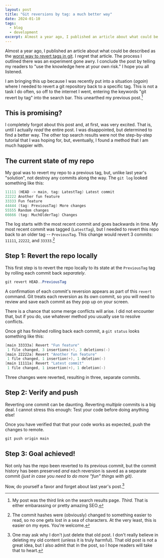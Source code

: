 ```yaml
---
layout: post
title: "Git reversions by tag: a much better way"
date: 2024-01-10
tags:
  - blog
  - development
excerpt: Almost a year ago, I published an article about what could be described as the worst way to revert tags in git. I regret that article.
---
```


Almost a year ago, I published an article about what could be described as the [worst way to revert tags in git](/blog/2023/04git-reversions-by-tag). I regret that article. The process I outlined there was an experiment gone awry. I conclude the post by telling my readers to "use the knowledge here at your own risk." I hope you all listened.

I am bringing this up because I was recently put into a situation (_again_) where I needed to revert a git repository back to a specific tag. This is not a task I do often, so off to the internet I went, entering the keywords "git revert by tag" into the search bar. This unearthed my previous post.[^1]


## This is promising?

I completely forgot about this post and, at first, was very excited. That is, until I actually _read_ the entire post. I was disappointed, but determined to find a better way. The other top search results were not the step-by-step tutorial that I was hoping for, but, eventually, I found a method that I am much happier with.


## The current state of my repo

My goal was to revert my repo to a previous tag, but, unlike last year's "solution", not destroy any commits along the way. The `git log` looked something like this:

```powershell
11111 (HEAD -> main, tag: LatestTag) Latest commit
22222 Another fun feature
33333 Fun feature
44444 (tag: PreviousTag) More changes
55555 Random changes
66666 (tag: MuchOlderTag) Changes
```

The log starts with the most recent commit and goes backwards in time. My most recent commit was tagged (`LatestTag`), but I needed to revert this repo back to an older tag -- `PreviousTag`. This change would revert 3 commits: `11111`, `22222`, and `33333`.[^2]


## Step 1: Revert the repo locally

This first step is to revert the repo locally to its state at the `PreviousTag` tag by rolling each commit back _separately_. 

```powershell
git revert HEAD..PreviousTag
```

A confirmation of each commit's reversion appears as part of this `revert` command. Git treats each reversion as its own commit, so you will need to review and save each commit as they pop up on your screen. 

There is a chance that some merge conflicts will arise. I did not encounter that, but if you do, use whatever method you usually use to resolve conflicts.

Once git has finished rolling back each commit, a `git status` looks something like this:

```powershell
[main 33333a] Revert "Fun feature"
 1 file changed, 3 insertions(+), 3 deletions(-)
[main 22222a] Revert "Another fun feature"
 1 file changed, 1 insertion(+), 1 deletion(-)
[main 11111a] Revert "Latest commit"
 1 file changed, 1 insertion(+), 1 deletion(-)
```

Three changes were reverted, resulting in three, separate commits.


## Step 2: Verify and push

Reverting one commit can be daunting. Reverting _multiple_ commits is a big deal. I cannot stress this enough: Test your code before doing anything else!

Once you have verified that that your code works as expected, push the changes to remote. 

```powershell
git push origin main
```


## Step 3: Goal achieved!

Not only has the repo been reverted to its previous commit, but the commit history has been preserved _and_ each reversion is saved as a separate commit _(just in case you need to do more "fun" things with git)_. 

Now, do yourself a favor and forget about last year's post.[^3]



[^1]: My post was the third link on the search results page. _Third._ That is either embarassing or pretty amazing SEO.
[^2]: The commit hashes were (obviously) changed to something easier to read, so no one gets lost in a sea of characters. At the very least, this is easier on my eyes. You're welcome.
[^3]: One may ask why I don't just delete that old post. I don't really believe in deleting my old content (unless it is truly harmful). That old post is not a great idea, but I also admit that in the post, so I hope readers will take that to heart. 